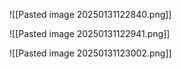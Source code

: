 ![[Pasted image 20250131122840.png]]

![[Pasted image 20250131122941.png]]

![[Pasted image 20250131123002.png]]

